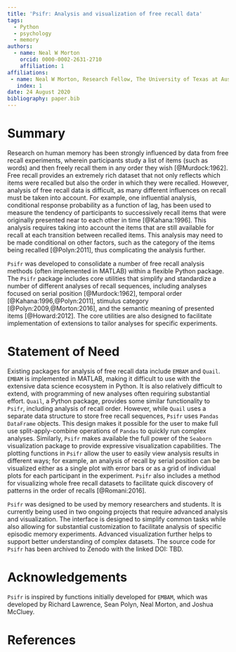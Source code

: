 ```yaml
---
title: 'Psifr: Analysis and visualization of free recall data'
tags:
  - Python
  - psychology
  - memory
authors:
  - name: Neal W Morton
    orcid: 0000-0002-2631-2710
    affiliation: 1
affiliations:
 - name: Neal W Morton, Research Fellow, The University of Texas at Austin
   index: 1
date: 24 August 2020
bibliography: paper.bib
---
```


# Summary

Research on human memory has been strongly influenced by data from free 
recall experiments, wherein participants study a list of items (such as 
words) and then freely recall them in any order they wish [@Murdock:1962]. 
Free recall provides an extremely rich dataset that not only reflects 
which items were recalled but also the order in which they were recalled. 
However, analysis of free recall data is difficult, as many different influences
on recall must be taken into account. 
For example, one influential analysis, conditional response probability 
as a function of lag, has been used to measure the tendency of participants 
to successively recall items that were originally presented near to each 
other in time [@Kahana:1996].
This analysis requires taking into account the items that are still
available for recall at each transition between recalled items. 
This analysis may need to be made conditional on other factors, such as
the category of the items being recalled [@Polyn:2011], thus complicating the
analysis further.

`Psifr` was developed to consolidate a number of free recall analysis
methods (often implemented in MATLAB) within a flexible Python
package. 
The `Psifr` package includes core utilities that simplify
and standardize a number of different analyses of recall sequences,
including analyses focused on serial position [@Murdock:1962],
temporal order [@Kahana:1996,@Polyn:2011], 
stimulus category [@Polyn:2009,@Morton:2016], and the semantic meaning 
of presented items [@Howard:2012]. 
The core  utilities are also designed to facilitate implementation of 
extensions to tailor analyses for specific experiments.

# Statement of Need

Existing packages for analysis of free recall data include `EMBAM`
and `Quail`. `EMBAM` is implemented in MATLAB, making it difficult 
to use with the extensive data science ecosystem in Python. 
It is also relatively difficult to extend, with programming of new analyses 
often requiring substantial effort. 
`Quail`, a Python package, provides some similar functionality to `Psifr`,
including analysis of recall order. 
However, while `Quail` uses a separate data structure to store free 
recall sequences, `Psifr` uses `Pandas` `DataFrame` objects. 
This design makes it possible for the user to make full use 
split-apply-combine operations of `Pandas` to quickly run complex analyses. 
Similarly, `Psifr` makes available the full power of the `Seaborn` 
visualization package to provide expressive visualization capabilities. 
The plotting functions in `Psifr` allow the user to easily view analysis 
results in different ways; for example, an analysis of recall by serial 
position can be visualized either as a single plot with error bars or as a 
grid of individual plots for each participant in the experiment.
`Psifr` also includes a method for visualizing whole free recall
datasets to facilitate quick discovery of patterns in
the order of recalls [@Romani:2016].

`Psifr` was designed to be used by memory researchers and students.
It is currently being used in two ongoing projects that require advanced
analysis and visualization. 
The interface is designed to simplify common tasks while also allowing 
for substantial customization to facilitate analysis of specific episodic
memory experiments.
Advanced visualization further helps to support better understanding of 
complex datasets. 
The source code for `Psifr` has  been archived to Zenodo with the linked DOI: TBD.

# Acknowledgements

`Psifr` is inspired by functions initially developed for `EMBAM`,
which was developed by Richard Lawrence, Sean Polyn, Neal Morton,
and Joshua McCluey.

# References